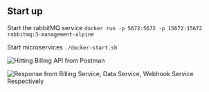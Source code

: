 ## Start up

Start the rabbitMQ service `docker run -p 5672:5672 -p 15672:15672 rabbitmq:3-management-alpine`

Start microservices `./docker-start.sh`

![Hitting Billing API from Postman](https://www.notion.so/image/https%3A%2F%2Fs3-us-west-2.amazonaws.com%2Fsecure.notion-static.com%2F8ce6b2ef-fe89-44a5-bc3f-a841281e6246%2FUntitled.png?table=block&id=d829e325-2e8c-4194-9603-aa517bd54944&spaceId=758854b2-5be4-4aee-955f-3f5f787b7b0f&width=2000&userId=03e2655b-ebb2-42a8-be46-c95d32fce291&cache=v2)

![Response from Billing Service, Data Service, Webhook Service Respectively](https://file.notion.so/f/s/fd92ae2e-d0f2-4773-9aa4-edcd0d94b98d/Untitled.png?id=98e398e3-e09a-4616-9fb4-366d6f6c556e&table=block&spaceId=758854b2-5be4-4aee-955f-3f5f787b7b0f&expirationTimestamp=1690934400000&signature=HJUl4oYuZ-ehYMCWzbcbZPpd6LRMXB4A4I-POtukMAw&downloadName=Untitled.png](https://github.com/Muzammil98/docker-microservices-2/blob/main/PartA/image-1.png?raw=true)https://github.com/Muzammil98/docker-microservices-2/blob/main/PartA/image-1.png?raw=true)
